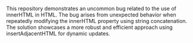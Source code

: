 This repository demonstrates an uncommon bug related to the use of innerHTML in HTML.  The bug arises from unexpected behavior when repeatedly modifying the innerHTML property using string concatenation.  The solution showcases a more robust and efficient approach using insertAdjacentHTML for dynamic updates.